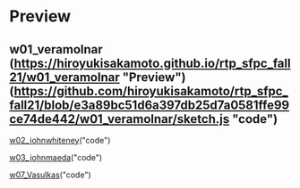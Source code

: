 # Preview
## w01_veramolnar (https://hiroyukisakamoto.github.io/rtp_sfpc_fall21/w01_veramolnar "Preview")  (https://github.com/hiroyukisakamoto/rtp_sfpc_fall21/blob/e3a89bc51d6a397db25d7a0581ffe99ce74de442/w01_veramolnar/sketch.js "code")

[w02_johnwhiteney](https://hiroyukisakamoto.github.io/rtp_sfpc_fall21/w02_johnwhiteney/bin/w2_johnwhiteney.html)("code")

[w03_johnmaeda](https://hiroyukisakamoto.github.io/rtp_sfpc_fall21/w03_johnmaeda)("code")

[w07_Vasulkas](https://hiroyukisakamoto.github.io/rtp_sfpc_fall21/w07_Vasulkas/bin/ruttEtra1.html)("code")
